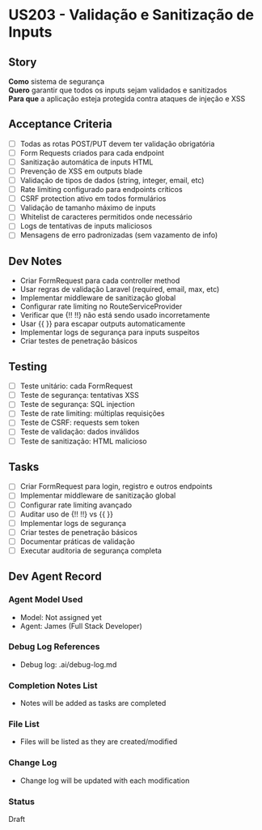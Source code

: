 # US203 - Validação e Sanitização de Inputs

## Story
**Como** sistema de segurança  
**Quero** garantir que todos os inputs sejam validados e sanitizados  
**Para que** a aplicação esteja protegida contra ataques de injeção e XSS

## Acceptance Criteria
- [ ] Todas as rotas POST/PUT devem ter validação obrigatória
- [ ] Form Requests criados para cada endpoint
- [ ] Sanitização automática de inputs HTML
- [ ] Prevenção de XSS em outputs blade
- [ ] Validação de tipos de dados (string, integer, email, etc)
- [ ] Rate limiting configurado para endpoints críticos
- [ ] CSRF protection ativo em todos formulários
- [ ] Validação de tamanho máximo de inputs
- [ ] Whitelist de caracteres permitidos onde necessário
- [ ] Logs de tentativas de inputs maliciosos
- [ ] Mensagens de erro padronizadas (sem vazamento de info)

## Dev Notes
- Criar FormRequest para cada controller method
- Usar regras de validação Laravel (required, email, max, etc)
- Implementar middleware de sanitização global
- Configurar rate limiting no RouteServiceProvider
- Verificar que {!! !!} não está sendo usado incorretamente
- Usar {{ }} para escapar outputs automaticamente
- Implementar logs de segurança para inputs suspeitos
- Criar testes de penetração básicos

## Testing
- [ ] Teste unitário: cada FormRequest
- [ ] Teste de segurança: tentativas XSS
- [ ] Teste de segurança: SQL injection
- [ ] Teste de rate limiting: múltiplas requisições
- [ ] Teste de CSRF: requests sem token
- [ ] Teste de validação: dados inválidos
- [ ] Teste de sanitização: HTML malicioso

## Tasks
- [ ] Criar FormRequest para login, registro e outros endpoints
- [ ] Implementar middleware de sanitização global
- [ ] Configurar rate limiting avançado
- [ ] Auditar uso de {!! !!} vs {{ }}
- [ ] Implementar logs de segurança
- [ ] Criar testes de penetração básicos
- [ ] Documentar práticas de validação
- [ ] Executar auditoria de segurança completa

## Dev Agent Record

### Agent Model Used
- Model: Not assigned yet
- Agent: James (Full Stack Developer)

### Debug Log References
- Debug log: .ai/debug-log.md

### Completion Notes List
- Notes will be added as tasks are completed

### File List
- Files will be listed as they are created/modified

### Change Log
- Change log will be updated with each modification

### Status
Draft